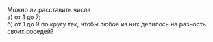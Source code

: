 Можно ли расставить числа 
<br> а) от 1 до 7; 
<br> б) от 1 до 9 по кругу так, чтобы любое из них делилось на разность своих соседей?